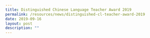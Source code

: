 ```yaml
---
title: Distinguished Chinese Language Teacher Award 2019
permalink: /resources/news/distinguished-cl-teacher-award-2019
date: 2019-09-16
layout: post
description: ""
---
```

